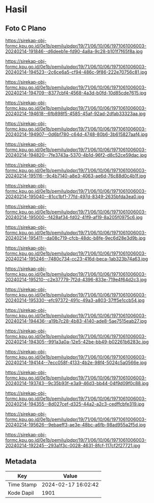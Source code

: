 # Hasil

## Foto C Plano

https://sirekap-obj-formc.kpu.go.id/0e1b/pemilu/pdpr/19/71/06/10/06/1971061006003-20240214-191846--d6deeb1e-fd90-4a8a-9c28-b101f7f65f8a.jpg

https://sirekap-obj-formc.kpu.go.id/0e1b/pemilu/pdpr/19/71/06/10/06/1971061006003-20240214-194523--2c6ce6a5-cf94-486c-9f86-222e70756c81.jpg

https://sirekap-obj-formc.kpu.go.id/0e1b/pemilu/pdpr/19/71/06/10/06/1971061006003-20240214-194709--8377cbf4-4568-4a3d-b0fd-10d85cde7615.jpg

https://sirekap-obj-formc.kpu.go.id/0e1b/pemilu/pdpr/19/71/06/10/06/1971061006003-20240214-194618--6fb898f5-4585-45af-92ad-2dfab33323aa.jpg

https://sirekap-obj-formc.kpu.go.id/0e1b/pemilu/pdpr/19/71/06/10/06/1971061006003-20240214-194907--0d6bf780-c64d-4748-80b6-3b615827aaf4.jpg

https://sirekap-obj-formc.kpu.go.id/0e1b/pemilu/pdpr/19/71/06/10/06/1971061006003-20240214-194820--7fe3743a-5370-4b1d-96f2-d8c52ce59dac.jpg

https://sirekap-obj-formc.kpu.go.id/0e1b/pemilu/pdpr/19/71/06/10/06/1971061006003-20240214-195116--9c4b7140-a8e3-4063-ae6d-76c88d0c4b1f.jpg

https://sirekap-obj-formc.kpu.go.id/0e1b/pemilu/pdpr/19/71/06/10/06/1971061006003-20240214-195040--81cc1bf1-77fd-497d-8349-2635bfda3ea0.jpg

https://sirekap-obj-formc.kpu.go.id/0e1b/pemilu/pdpr/19/71/06/10/06/1971061006003-20240214-195000--f428af34-fd02-41f9-af19-8a205f0975c6.jpg

https://sirekap-obj-formc.kpu.go.id/0e1b/pemilu/pdpr/19/71/06/10/06/1971061006003-20240214-195411--da08c719-cfcb-48dc-b8fe-9ec6d28e3d9b.jpg

https://sirekap-obj-formc.kpu.go.id/0e1b/pemilu/pdpr/19/71/06/10/06/1971061006003-20240214-195246--7480c734-cc23-416d-beca-1ab323b74a63.jpg

https://sirekap-obj-formc.kpu.go.id/0e1b/pemilu/pdpr/19/71/06/10/06/1971061006003-20240214-195210--c2e37779-7f2d-4396-833e-719e4f64d2c3.jpg

https://sirekap-obj-formc.kpu.go.id/0e1b/pemilu/pdpr/19/71/06/10/06/1971061006003-20240214-195330--efc97372-491c-49a3-a803-37ff5e1ccb54.jpg

https://sirekap-obj-formc.kpu.go.id/0e1b/pemilu/pdpr/19/71/06/10/06/1971061006003-20240214-194436--a19b7c28-4b83-4140-ade8-5ae7515eab27.jpg

https://sirekap-obj-formc.kpu.go.id/0e1b/pemilu/pdpr/19/71/06/10/06/1971061006003-20240214-194305--991a3a0a-12e5-42be-bb49-b02261b6283c.jpg

https://sirekap-obj-formc.kpu.go.id/0e1b/pemilu/pdpr/19/71/06/10/06/1971061006003-20240214-194144--7ecc058f-4133-4b2e-98f4-5024c5a0566e.jpg

https://sirekap-obj-formc.kpu.go.id/0e1b/pemilu/pdpr/19/71/06/10/06/1971061006003-20240214-193743--9c35b93f-e3a9-46d3-bb44-04f9d09f0c88.jpg

https://sirekap-obj-formc.kpu.go.id/0e1b/pemilu/pdpr/19/71/06/10/06/1971061006003-20240214-194355--8d027cef-d325-44a2-a2c3-cedffcbfe319.jpg

https://sirekap-obj-formc.kpu.go.id/0e1b/pemilu/pdpr/19/71/06/10/06/1971061006003-20240214-195626--9ebaeff3-ae3e-48bc-a6fb-98ad955a2f5d.jpg

https://sirekap-obj-formc.kpu.go.id/0e1b/pemilu/pdpr/19/71/06/10/06/1971061006003-20240214-192245--293a1f3c-0028-4631-8fcf-117cf2f27721.jpg


## Metadata

| Key        | Value               |
| ---------- | ------------------- |
| Time Stamp | 2024-02-17 16:02:42 |
| Kode Dapil | 1901                |




